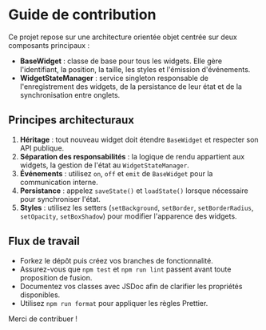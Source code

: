 # Guide de contribution

Ce projet repose sur une architecture orientée objet centrée sur deux composants principaux :

- **BaseWidget** : classe de base pour tous les widgets. Elle gère l'identifiant, la position, la taille, les styles et l'émission d'événements.
- **WidgetStateManager** : service singleton responsable de l'enregistrement des widgets, de la persistance de leur état et de la synchronisation entre onglets.

## Principes architecturaux

1. **Héritage** : tout nouveau widget doit étendre `BaseWidget` et respecter son API publique.
2. **Séparation des responsabilités** : la logique de rendu appartient aux widgets, la gestion de l'état au `WidgetStateManager`.
3. **Événements** : utilisez `on`, `off` et `emit` de `BaseWidget` pour la communication interne.
4. **Persistance** : appelez `saveState()` et `loadState()` lorsque nécessaire pour synchroniser l'état.
5. **Styles** : utilisez les setters (`setBackground`, `setBorder`, `setBorderRadius`, `setOpacity`, `setBoxShadow`) pour modifier l'apparence des widgets.

## Flux de travail

- Forkez le dépôt puis créez vos branches de fonctionnalité.
- Assurez-vous que `npm test` et `npm run lint` passent avant toute proposition de fusion.
- Documentez vos classes avec JSDoc afin de clarifier les propriétés disponibles.
- Utilisez `npm run format` pour appliquer les règles Prettier.

Merci de contribuer !

